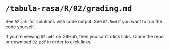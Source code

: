 # `/tabula-rasa/R/02/grading.md`

See `02.pdf` for solutions with code output. See `02.Rmd` if you want to run the code yourself.

If you're viewing `02.pdf` on GitHub, then you can't click links. 
Clone the repo or download `02.pdf` in order to click links.